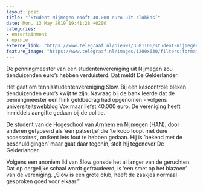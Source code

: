 ```yaml
---
layout: post
title: "’Student Nijmegen rooft 40.000 euro uit clubkas’"
date: Mon, 13 May 2019 19:41:28 +0200
categories: 
- entertainment 
- opinie 
externe_link: "https://www.telegraaf.nl/nieuws/3581106/student-nijmegen-rooft-40-000-euro-uit-clubkas"
feature_image: "https://www.telegraaf.nl/images/1200x630/filters:format(jpeg):quality(80)/cdn-kiosk-api.telegraaf.nl/614857a2-75a6-11e9-a6c4-02d1dbdc35d1.jpg"
---
```


<p class="intro">De penningmeester van een studentenvereniging uit Nijmegen zou tienduizenden euro’s hebben verduisterd. Dat meldt De Gelderlander.</p> <p>Het gaat om tennisstudentenvereniging Slow. Bij een kascontrole bleken tienduizenden euro’s kwijt te zijn. Navraag bij de bank leerde dat de penningmeester een flink geldbedrag had opgenomen - volgens universiteitswebblog Vox maar liefst 40.000 euro. De vereniging heeft inmiddels aangifte gedaan bij de politie.</p><p>De student van de Hogeschool van Arnhem en Nijmegen (HAN), door anderen getypeerd als ’een patsertje’ die ’te koop loopt met dure accessoires’, ontkent iets fout te hebben gedaan. Hij is ’bekend met de beschuldigingen’ maar gaat daar tegenin, stelt hij tegenover De Gelderlander.</p><p>Volgens een anoniem lid van Slow gonsde het al langer van de geruchten. Dat op dergelijke schaal wordt gefraudeerd, is ’een smet op het blazoen’ van de vereniging. „Slow is een grote club, heeft de zaakjes normaal gesproken goed voor elkaar.”</p>
